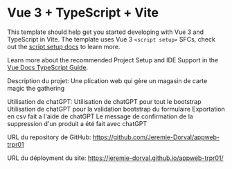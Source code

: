 # Vue 3 + TypeScript + Vite

This template should help get you started developing with Vue 3 and TypeScript in Vite. The template uses Vue 3 `<script setup>` SFCs, check out the [script setup docs](https://v3.vuejs.org/api/sfc-script-setup.html#sfc-script-setup) to learn more.

Learn more about the recommended Project Setup and IDE Support in the [Vue Docs TypeScript Guide](https://vuejs.org/guide/typescript/overview.html#project-setup).

Description du projet:
Une plication web qui gère un magasin de carte magic the gathering

Utilisation de chatGPT:
Utilisation de chatGPT pour tout le bootstrap
Utilisation de chatGPT pour la validation bootstrap du formulaire
Exportation en csv fait a l'aide de chatGPT
Le message de confirmation de la suppression d'un produit a été fait avec chatGPT

URL du repository de GitHub:
https://github.com/Jeremie-Dorval/appweb-trpr01

URL du déployment du site:
https://jeremie-dorval.github.io/appweb-trpr01/